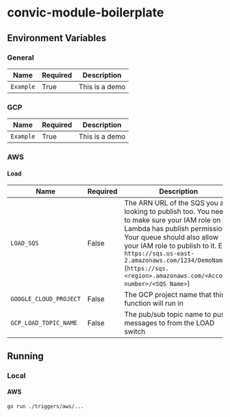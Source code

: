 # convic-module-boilerplate

## Environment Variables

### General

| Name  | Required | Description   |
| ----- | -------- | ------------- |
| `Example` | True | This is a demo |

### GCP

| Name  | Required | Description   |
| ----- | -------- | ------------- |
| `Example` | True | This is a demo |


### AWS

#### Load

| Name  | Required | Description   |
| ----- | -------- | ------------- |
| `LOAD_SQS` | False | The ARN URL of the SQS you are looking to publish too. You need to make sure your IAM role on the Lambda has publish permissions. Your queue should also allow your IAM role to publish to it. Ex. `https://sqs.us-east-2.amazonaws.com/1234/DemoName` (`https://sqs.<region>.amazonaws.com/<Account number>/<SQS Name>`) |
| `GOOGLE_CLOUD_PROJECT` | False | The GCP project name that this function will run in |
| `GCP_LOAD_TOPIC_NAME` | False | The pub/sub topic name to push messages to from the LOAD switch |

## Running

### Local

#### AWS

```
go run ./triggers/aws/...
```